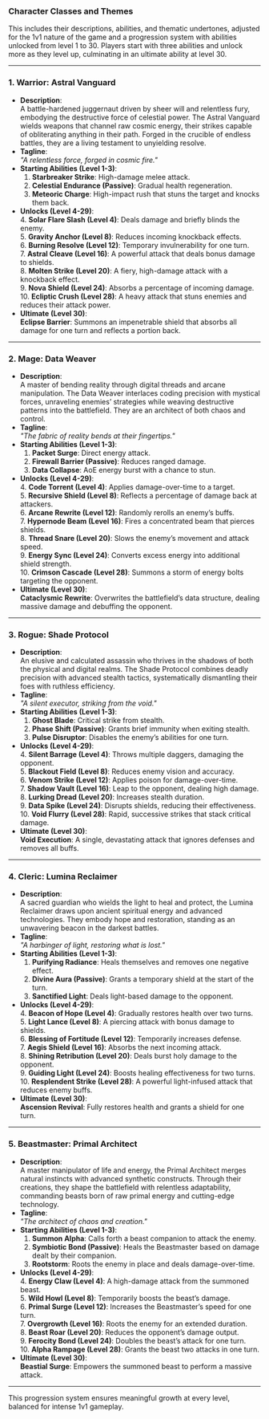 ### **Character Classes and Themes**

This includes their descriptions, abilities, and thematic undertones, adjusted for the 1v1 nature of the game and a progression system with abilities unlocked from level 1 to 30\. Players start with three abilities and unlock more as they level up, culminating in an ultimate ability at level 30\.

---

### **1\. Warrior: Astral Vanguard**

* **Description**:  
  A battle-hardened juggernaut driven by sheer will and relentless fury, embodying the destructive force of celestial power. The Astral Vanguard wields weapons that channel raw cosmic energy, their strikes capable of obliterating anything in their path. Forged in the crucible of endless battles, they are a living testament to unyielding resolve.  
* **Tagline**:  
  *"A relentless force, forged in cosmic fire."*  
* **Starting Abilities (Level 1-3)**:  
  1. **Starbreaker Strike**: High-damage melee attack.  
  2. **Celestial Endurance (Passive)**: Gradual health regeneration.  
  3. **Meteoric Charge**: High-impact rush that stuns the target and knocks them back.  
* **Unlocks (Level 4-29)**:  
  4\. **Solar Flare Slash (Level 4\)**: Deals damage and briefly blinds the enemy.  
  5\. **Gravity Anchor (Level 8\)**: Reduces incoming knockback effects.  
  6\. **Burning Resolve (Level 12\)**: Temporary invulnerability for one turn.  
  7\. **Astral Cleave (Level 16\)**: A powerful attack that deals bonus damage to shields.  
  8\. **Molten Strike (Level 20\)**: A fiery, high-damage attack with a knockback effect.  
  9\. **Nova Shield (Level 24\)**: Absorbs a percentage of incoming damage.  
  10\. **Ecliptic Crush (Level 28\)**: A heavy attack that stuns enemies and reduces their attack power.  
* **Ultimate (Level 30\)**:  
  **Eclipse Barrier**: Summons an impenetrable shield that absorbs all damage for one turn and reflects a portion back.

---

### **2\. Mage: Data Weaver**

* **Description**:  
  A master of bending reality through digital threads and arcane manipulation. The Data Weaver interlaces coding precision with mystical forces, unraveling enemies’ strategies while weaving destructive patterns into the battlefield. They are an architect of both chaos and control.  
* **Tagline**:  
  *"The fabric of reality bends at their fingertips."*  
* **Starting Abilities (Level 1-3)**:  
  1. **Packet Surge**: Direct energy attack.  
  2. **Firewall Barrier (Passive)**: Reduces ranged damage.  
  3. **Data Collapse**: AoE energy burst with a chance to stun.  
* **Unlocks (Level 4-29)**:  
  4\. **Code Torrent (Level 4\)**: Applies damage-over-time to a target.  
  5\. **Recursive Shield (Level 8\)**: Reflects a percentage of damage back at attackers.  
  6\. **Arcane Rewrite (Level 12\)**: Randomly rerolls an enemy’s buffs.  
  7\. **Hypernode Beam (Level 16\)**: Fires a concentrated beam that pierces shields.  
  8\. **Thread Snare (Level 20\)**: Slows the enemy’s movement and attack speed.  
  9\. **Energy Sync (Level 24\)**: Converts excess energy into additional shield strength.  
  10\. **Crimson Cascade (Level 28\)**: Summons a storm of energy bolts targeting the opponent.  
* **Ultimate (Level 30\)**:  
  **Cataclysmic Rewrite**: Overwrites the battlefield’s data structure, dealing massive damage and debuffing the opponent.

---

### **3\. Rogue: Shade Protocol**

* **Description**:  
  An elusive and calculated assassin who thrives in the shadows of both the physical and digital realms. The Shade Protocol combines deadly precision with advanced stealth tactics, systematically dismantling their foes with ruthless efficiency.  
* **Tagline**:  
  *"A silent executor, striking from the void."*  
* **Starting Abilities (Level 1-3)**:  
  1. **Ghost Blade**: Critical strike from stealth.  
  2. **Phase Shift (Passive)**: Grants brief immunity when exiting stealth.  
  3. **Pulse Disruptor**: Disables the enemy’s abilities for one turn.  
* **Unlocks (Level 4-29)**:  
  4\. **Silent Barrage (Level 4\)**: Throws multiple daggers, damaging the opponent.  
  5\. **Blackout Field (Level 8\)**: Reduces enemy vision and accuracy.  
  6\. **Venom Strike (Level 12\)**: Applies poison for damage-over-time.  
  7\. **Shadow Vault (Level 16\)**: Leap to the opponent, dealing high damage.  
  8\. **Lurking Dread (Level 20\)**: Increases stealth duration.  
  9\. **Data Spike (Level 24\)**: Disrupts shields, reducing their effectiveness.  
  10\. **Void Flurry (Level 28\)**: Rapid, successive strikes that stack critical damage.  
* **Ultimate (Level 30\)**:  
  **Void Execution**: A single, devastating attack that ignores defenses and removes all buffs.

---

### **4\. Cleric: Lumina Reclaimer**

* **Description**:  
  A sacred guardian who wields the light to heal and protect, the Lumina Reclaimer draws upon ancient spiritual energy and advanced technologies. They embody hope and restoration, standing as an unwavering beacon in the darkest battles.  
* **Tagline**:  
  *"A harbinger of light, restoring what is lost."*  
* **Starting Abilities (Level 1-3)**:  
  1. **Purifying Radiance**: Heals themselves and removes one negative effect.  
  2. **Divine Aura (Passive)**: Grants a temporary shield at the start of the turn.  
  3. **Sanctified Light**: Deals light-based damage to the opponent.  
* **Unlocks (Level 4-29)**:  
  4\. **Beacon of Hope (Level 4\)**: Gradually restores health over two turns.  
  5\. **Light Lance (Level 8\)**: A piercing attack with bonus damage to shields.  
  6\. **Blessing of Fortitude (Level 12\)**: Temporarily increases defense.  
  7\. **Aegis Shield (Level 16\)**: Absorbs the next incoming attack.  
  8\. **Shining Retribution (Level 20\)**: Deals burst holy damage to the opponent.  
  9\. **Guiding Light (Level 24\)**: Boosts healing effectiveness for two turns.  
  10\. **Resplendent Strike (Level 28\)**: A powerful light-infused attack that reduces enemy buffs.  
* **Ultimate (Level 30\)**:  
  **Ascension Revival**: Fully restores health and grants a shield for one turn.

---

### **5\. Beastmaster: Primal Architect**

* **Description**:  
  A master manipulator of life and energy, the Primal Architect merges natural instincts with advanced synthetic constructs. Through their creations, they shape the battlefield with relentless adaptability, commanding beasts born of raw primal energy and cutting-edge technology.  
* **Tagline**:  
  *"The architect of chaos and creation."*  
* **Starting Abilities (Level 1-3)**:  
  1. **Summon Alpha**: Calls forth a beast companion to attack the enemy.  
  2. **Symbiotic Bond (Passive)**: Heals the Beastmaster based on damage dealt by their companion.  
  3. **Rootstorm**: Roots the enemy in place and deals damage-over-time.  
* **Unlocks (Level 4-29)**:  
  4\. **Energy Claw (Level 4\)**: A high-damage attack from the summoned beast.  
  5\. **Wild Howl (Level 8\)**: Temporarily boosts the beast’s damage.  
  6\. **Primal Surge (Level 12\)**: Increases the Beastmaster’s speed for one turn.  
  7\. **Overgrowth (Level 16\)**: Roots the enemy for an extended duration.  
  8\. **Beast Roar (Level 20\)**: Reduces the opponent’s damage output.  
  9\. **Ferocity Bond (Level 24\)**: Doubles the beast’s attack for one turn.  
  10\. **Alpha Rampage (Level 28\)**: Grants the beast two attacks in one turn.  
* **Ultimate (Level 30\)**:  
  **Beastial Surge**: Empowers the summoned beast to perform a massive attack.

---

This progression system ensures meaningful growth at every level, balanced for intense 1v1 gameplay.

